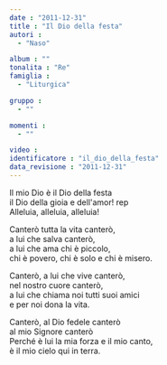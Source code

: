 ```yaml
---
date : "2011-12-31"
title : "Il Dio della festa"
autori : 
  - "Naso"

album : ""
tonalita : "Re"
famiglia : 
  - "Liturgica"

gruppo : 
  - ""

momenti : 
  - ""

video : 
identificatore : "il_dio_della_festa"
data_revisione : "2011-12-31"
---
```

  
  
  
Il mio Dio è il Dio della festa  
il Dio della gioia e dell'amor!  rep  
Alleluia, alleluia, alleluia!  
  
  
  
Canterò tutta la vita canterò,  
a lui che salva canterò,  
a lui che ama chi è piccolo,  
chi è povero, chi è solo e chi è misero.  
  
  
  
  
Canterò, a lui che vive canterò,  
nel nostro cuore canterò,  
a lui che chiama noi tutti suoi amici  
e per noi dona la vita.  
  
  
  
  
Canterò, al Dio fedele canterò  
al mio Signore canterò  
Perché è lui la mia forza e il mio canto,  
è il mio cielo qui in terra.  
  
  
  
  
